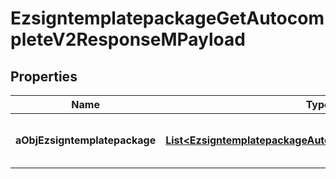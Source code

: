 

# EzsigntemplatepackageGetAutocompleteV2ResponseMPayload

## Properties

Name | Type | Description | Notes
------------ | ------------- | ------------- | -------------
**aObjEzsigntemplatepackage** | [**List&lt;EzsigntemplatepackageAutocompleteElementResponse&gt;**](EzsigntemplatepackageAutocompleteElementResponse.md) | An array of Ezsigntemplatepackage autocomplete element response. | 




